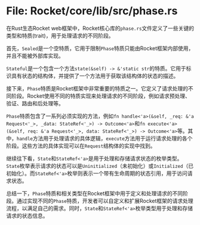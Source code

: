# File: Rocket/core/lib/src/phase.rs

在Rust生态Rocket web框架中，Rocket核心库的`phase.rs`文件定义了一些关键的类型和特质(trait)，用于处理请求的不同阶段。

首先，`Sealed`是一个空特质，它用于限制`Phase`特质只能由Rocket框架内部使用，并且不能被外部库实现。

`Stateful`是一个包含一个方法`state(&self) -> &'static str`的特质。它用于标识具有状态的结构体，并提供了一个方法用于获取该结构体的状态的描述。

接下来，`Phase`特质是Rocket框架中非常重要的特质之一。它定义了请求处理的不同阶段。Rocket使用不同的特质实现来处理请求的不同阶段，例如请求预处理、验证、路由和后处理等。

`Phase`特质包含了一系列必须实现的方法，例如`fn handle<'a>(&self, _req: &'a Request<'_>, _data: StateRef<'_>) -> Outcome<'a>`和`fn execute<'a>(&self, req: &'a Request<'_>, data: StateRef<'_>) -> Outcome<'a>`等。其中，`handle`方法用于处理请求的具体逻辑，`execute`方法用于运行请求处理的各个阶段。这些方法的具体实现可以在`Request`结构体的实现中找到。

继续往下看，`State`和`StateRef<'a>`是用于处理和存储请求状态的枚举类型。`State`枚举表示请求的状态可以是`Uninitialized`（未初始化）或`Initialized`（已初始化）。而`StateRef<'a>`枚举则表示一个带有生命周期的状态引用，用于访问请求状态。

总结一下，`Phase`特质和相关类型在Rocket框架中用于定义和处理请求的不同阶段。通过实现不同的`Phase`特质，开发者可以自定义和扩展Rocket框架的请求处理流程，以满足自己的需求。同时，`State`和`StateRef<'a>`枚举类型用于处理和存储请求的状态信息。

